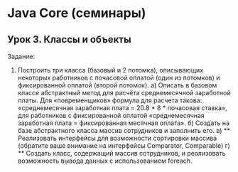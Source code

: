 # Java Core (семинары)

## Урок 3. Классы и объекты

Задание:
1. Построить три класса (базовый и 2 потомка), описывающих некоторых работников с почасовой оплатой (один из потомков) и фиксированной оплатой (второй потомок).
а) Описать в базовом классе абстрактный метод для расчёта среднемесячной заработной платы.
Для «повременщиков» формула для расчета такова: «среднемесячная заработная плата = 20.8 * 8 * почасовая ставка», для работников с фиксированной оплатой «среднемесячная заработная плата = фиксированная месячная оплата».
б) Создать на базе абстрактного класса массив сотрудников и заполнить его.
в) ** Реализовать интерфейсы для возможности сортировки массива (обратите ваше внимание на интерфейсы Comparator, Comparable)
г) ** Создать класс, содержащий массив сотрудников, и реализовать возможность вывода данных с использованием foreach.
